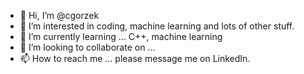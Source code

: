 - 👋 Hi, I’m @cgorzek
- 👀 I’m interested in coding, machine learning and lots of other stuff.
- 🌱 I’m currently learning ... C++, machine learning
- 💞️ I’m looking to collaborate on ...
- 📫 How to reach me ... please message me on LinkedIn.

<!---
cgorzek/cgorzek is a ✨ special ✨ repository because its `README.md` (this file) appears on your GitHub profile.
You can click the Preview link to take a look at your changes.
--->
